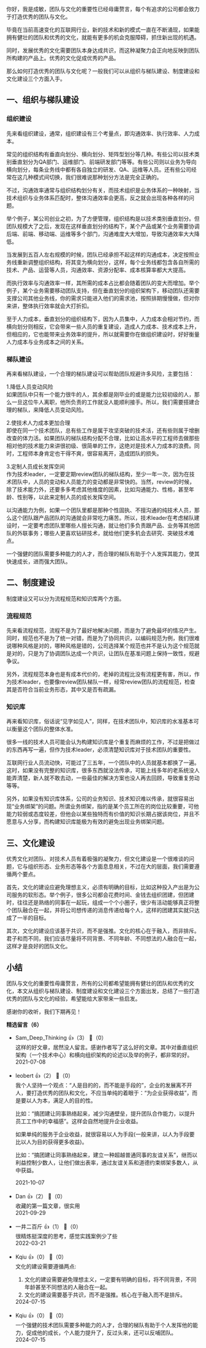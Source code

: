 你好，我是成敏，团队与文化的重要性已经毋庸赘言，每个有追求的公司都会致力于打造优秀的团队与文化。

毕竟在当前高速变化的互联网行业，新的技术和新的模式一直在不断涌现，如果能拥有健壮的团队和优秀的文化，就能有更多的机会克服障碍，抓住新出现的机遇。

同时，发展优秀的文化需要团队本身达成共识，而这种凝聚力会正向地反映到团队所构建的产品上。优秀的文化促成优秀的产品。

那么如何打造优秀的团队与文化呢？一般我们可以从组织与梯队建设、制度建设和文化建设三个方面入手。

## 一、组织与梯队建设

### 组织建设

先来看组织建设，通常，组织建设有三个考量点，即沟通效率、执行效率、人力成本。

常见的组织结构有垂直向划分、横向划分、矩阵型划分等几种。有些公司以技术类别垂直划分为QA部门、运维部门、前端研发部门等等。有些公司则以业务为导向横向划分，每条业务线中都有各自独立的研发、QA、运维等人员。还有些公司经常在这几种模式间切换，我们很难说那种划分方法是完全正确的。

不过，沟通效率通常与组织结构划分有关，而技术组织是业务体系的一种映射，当技术组织与业务体系匹配时，整体沟通效率会更高，反之就会出现各种各样的问题。

举个例子，某公司创业之初，为了方便管理，组织结构是以技术类别垂直划分。但团队规模大了之后，发现在这样垂直划分的结构下，某个产品或某个业务需要协调后端、前端、移动端、运维等多个部门，沟通难度大大增加，导致沟通效率大大降低。

当发展到五百人左右规模的时候，团队已经承担不起这样的沟通成本，决定按照业务线重新调整组织结构，将其变为横向划分，这样，每个业务线都包含各自所需的技术、产品、运营等人员，沟通效率、资源分配率、成本核算率都大大提高。

而执行效率与沟通效率一样，其所需的成本占比都会随着团队的变大而增加。举个例子，某个业务需要移动团队支持，但在垂直划分的组织架构下，移动团队还需要支撑公司其他业务线，你的需求只能进入他们的需求池，按照排期慢慢做，但对你来讲，整体执行效率就会大打折扣。

至于人力成本，垂直划分的组织结构下，因为人员集中，人力成本会相对节约，而横向划分则相反，它会带来一些人员的重复建设，造成人力成本、技术成本上升，但相应的，它也能带来业务效率的提升，所以就需要你在做组织建设时，好好衡量人力成本与业务成本之间的关系。

### 梯队建设

再来看梯队建设，一个合理的梯队建设可以帮助团队规避许多风险，主要包括：

1.降低人员变动风险  
如果团队中只有一个能力很牛的人，其余都是刚毕业的或是能力比较初级的人，那么一旦这位牛人离职，他所负责的工作就没人能顺利接手。所以，我们需要搭建合理的梯队，来降低人员变动风险。

2.使技术人力成本更加合理  
即使在同一个技术团队，总有些工作是属于攻坚突破的技术活，还有些则属于增删改查的体力活。如果团队的梯队结构分配不合理，比如让高水平的工程师去做那些相对他的技术能力来讲很初级、很简单的工作，这绝对是技术人力成本的浪费。同时，工程师本身肯定也干得不爽，很容易离开，造成团队的损失。

3.定制人员成长发挥空间  
作为技术leader，一定要定期review团队的梯队结构，至少一年一次，因为在技术团队中，人员的变动和人员能力的变动都是非常快的。当然，review的时候，除了技术能力外，还要多多考虑其他维度的因素，比如沟通能力、性格，甚至年龄、性别等，以此来定制人员的成长发挥空间。

以沟通能力为例，如果一个团队里都是那种个性固执、不擅沟通的纯技术人员，那么这个团队跟产品团队的沟通就会非常吃力痛苦。所以，技术leader在考虑梯队建设时，一定要考虑团队里哪些人擅长沟通，就让他们多负责跟产品、业务等其他团队的外联事务；哪些人更喜欢钻研技术，就给他们更多机会去研究、突破技术难点。

一个强健的团队需要多种能力的人才，而合理的梯队有助于个人发挥其能力，使其快速成长，进而强大团队。

## 二、制度建设

制度建设又可以分为流程规范和知识库两个方面。

### 流程规范

先来看流程规范，流程不是为了最好地解决问题，而是为了避免最坏的情况产生。同时，规范也不是为了统一对错，而是为了协同共识，以编码规范为例，我们很难说哪种风格是对的，哪种风格是错的，公司选择某个规范也并不是认为这个规范就是对的，只是为了协调团队达成一个共识，让团队在基准问题上保持一致性，规避争议。

另外，流程规范本身也是有成本代价的，老掉的流程比没有流程更有害，所以，作为技术leader，也要像review团队梯队一样，经常review团队的流程规范，检查其是否符合当前业务形态，其中又是否有疏漏。

### 知识库

再来看知识库，俗话说“见字如见人”，同样，在技术团队中，知识库的水准基本可以衡量这个团队的整体水准。

很多一线的技术人员可能会认为构建知识库是个重复而麻烦的工作，不过是把做过的东西再写一遍，但作为技术leader，必须清楚知识库对于技术团队的重要性。

互联网行业人员流动快，可能过了三五年，一个团队中的人员就基本都换了一遍。这时，如果没有完整的知识库，很多东西就没法传承，可能上线多年的老系统没人能弄清楚，新人就不敢去动，一些最佳的解决方案也没人再去回顾，导致重复劳动等等。

另外，如果没有知识库体系，公司的业务知识、技术知识难以传承，就很容易出现“业务绑架”的问题。所谓业务绑架，指的是某个员工所在的岗位比较重要，可他能力较弱或态度较差，但他会以某些独特而有价值的知识长期占据该岗位，并且不愿意与人分享，而构建知识库能极为有效的避免出现业务绑架问题。

## 三、文化建设

优秀文化对团队、对技术人员有着极强的凝聚力，但文化建设是一个很难谈的问题，它与组织形态、业务形态等各个方面息息相关，不过在大的层面，我们需要遵循两个要点。

首先，文化的建设应避免理想主义，必须有明确的目标，比如这种投入产出是为公司服务的软形态。举个例子，很多公司都会花费时间、金钱去组织团建，但团建时，往往还是熟络的同事在一起玩，组成一个个小圈子，很少有活动能够真正将整个团队融合在一起，并将公司想传递的消息传递给每个人，这样的团建其实就只达成了一半的目标。

其次，文化的建设应该基于共识，而不是强推。文化的核心在于融入，而非排斥。君子和而不同，我们应该尽量将不同背景、不同年龄、不同想法的人融合在一起，这样才是良好的团队文化。

## 小结

团队与文化的重要性毋庸赘言，所有的公司都希望能拥有健壮的团队和优秀的文化，本文从组织与梯队建设、制度建设和文化建设三个方面出发，总结了一些打造优秀的团队与文化的经验，希望能给大家带来一些启发。

感谢你的收听，我们下期再见！
<div><strong>精选留言（6）</strong></div><ul>
<li><span>Sam_Deep_Thinking</span> 👍（3） 💬（0）<div>这样的好文章，居然没人留言。感谢作者写了这么好的文章。其中对垂直组织架构（一个技术中心）和横向组织架构的论述以及举的例子，都非常的好。</div>2021-07-08</li><br/><li><span>leobert</span> 👍（2） 💬（0）<div>我个人坚持一个观点：“人是目的的，而不能是手段的”，企业的发展离不开人，要打造优秀的团队和文化，不应当单纯的着眼于：“为企业获得收益”，而是要以人为本，满足人的目的性。

比如：“搞团建让同事熟络起来，减少沟通壁垒，提升团队合作能力，以提升员工工作中的幸福感”。这样会自然地提升企业收益。

如果单纯的服务于企业收益，就很容易以人为手段(一般来讲，以人为手段要比以人为目的获得更多收益)。

比如：“搞团建让同事熟络起来，建立一种超越普通同事的友谊关系”，继而以利益控制少数人，让他们做出表率，通过友谊关系和道德约束绑架多数人，从中获益。</div>2021-10-07</li><br/><li><span>Dan</span> 👍（2） 💬（0）<div>收藏的第一篇文章，很实用</div>2021-09-29</li><br/><li><span>一井二百斤</span> 👍（1） 💬（0）<div>很精炼挺深度的思考，感觉实践案例少了些</div>2022-03-21</li><br/><li><span>Kqiu</span> 👍（0） 💬（0）<div>文化的建设需要遵循两点:
1. 文化的建设需要避免理想主义，一定要有明确的目标，将不同背景，不同年龄甚至不同想法的人融合在一起。
2. 文化的建设需要基于共识，而不是强推。核心在于融入而不是排斥。</div>2024-07-15</li><br/><li><span>Kqiu</span> 👍（0） 💬（0）<div>一个强健的技术团队需要多种能力的人才，合理的梯队有助于个人发挥他的能力，促成他的成长，个人能力提升了，反过头来，还可以反哺团队。</div>2024-07-15</li><br/>
</ul>